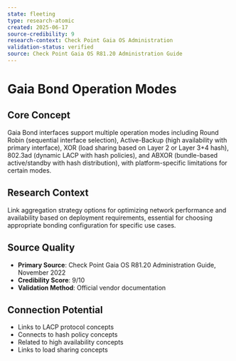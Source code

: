 ```yaml
---
state: fleeting
type: research-atomic
created: 2025-06-17
source-credibility: 9
research-context: Check Point Gaia OS Administration
validation-status: verified
source: Check Point Gaia OS R81.20 Administration Guide
---
```


# Gaia Bond Operation Modes

## Core Concept
Gaia Bond interfaces support multiple operation modes including Round Robin (sequential interface selection), Active-Backup (high availability with primary interface), XOR (load sharing based on Layer 2 or Layer 3+4 hash), 802.3ad (dynamic LACP with hash policies), and ABXOR (bundle-based active/standby with hash distribution), with platform-specific limitations for certain modes.

## Research Context
Link aggregation strategy options for optimizing network performance and availability based on deployment requirements, essential for choosing appropriate bonding configuration for specific use cases.

## Source Quality
- **Primary Source**: Check Point Gaia OS R81.20 Administration Guide, November 2022
- **Credibility Score**: 9/10
- **Validation Method**: Official vendor documentation

## Connection Potential
- Links to LACP protocol concepts
- Connects to hash policy concepts
- Related to high availability concepts
- Links to load sharing concepts